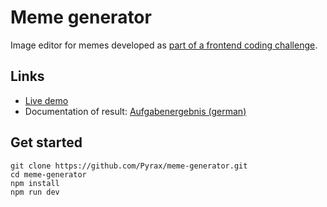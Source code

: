 # Meme generator

Image editor for memes developed as [part of a frontend coding challenge](https://github.com/UDG-United-Digital-Group/frontend-junior-code-challenge-2).

## Links

- [Live demo](https://pyrax-challenge.netlify.app/)
- Documentation of result: [Aufgabenergebnis (german)](./Aufgabenergebnis.md)

## Get started

```
git clone https://github.com/Pyrax/meme-generator.git
cd meme-generator
npm install
npm run dev
```
